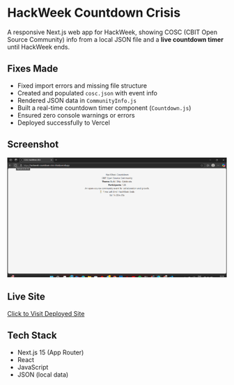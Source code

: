#  HackWeek Countdown Crisis

A responsive Next.js web app for HackWeek, showing COSC (CBIT Open Source Community) info from a local JSON file and a **live countdown timer** until HackWeek ends.

##  Fixes Made

- Fixed import errors and missing file structure
- Created and populated `cosc.json` with event info
- Rendered JSON data in `CommunityInfo.js`
- Built a real-time countdown timer component (`Countdown.js`)
- Ensured zero console warnings or errors
- Deployed successfully to Vercel

## Screenshot

![Screenshot](./Screenshot.png)

## Live Site

[Click to Visit Deployed Site](https://hackweek-countdown-crisis-khaki.vercel.app/)

## Tech Stack

- Next.js 15 (App Router)
- React
- JavaScript
- JSON (local data)
